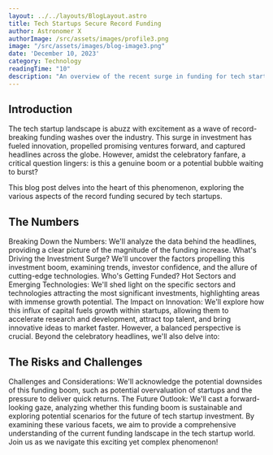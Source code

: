 ```yaml
---
layout: ../../layouts/BlogLayout.astro
title: Tech Startups Secure Record Funding
author: Astronomer X
authorImage: /src/assets/images/profile3.png
image: "/src/assets/images/blog-image3.png"
date: 'December 10, 2023'
category: Technology
readingTime: "10"
description: "An overview of the recent surge in funding for tech startups, shaping the entrepreneurial landscape."
---
```


## Introduction
The tech startup landscape is abuzz with excitement as a wave of record-breaking funding washes over the industry. This surge in investment has fueled innovation, propelled promising ventures forward, and captured headlines across the globe. However, amidst the celebratory fanfare, a critical question lingers: is this a genuine boom or a potential bubble waiting to burst?

This blog post delves into the heart of this phenomenon, exploring the various aspects of the record funding secured by tech startups.

## The Numbers
Breaking Down the Numbers: We'll analyze the data behind the headlines, providing a clear picture of the magnitude of the funding increase.
What's Driving the Investment Surge? We'll uncover the factors propelling this investment boom, examining trends, investor confidence, and the allure of cutting-edge technologies.
Who's Getting Funded? Hot Sectors and Emerging Technologies: We'll shed light on the specific sectors and technologies attracting the most significant investments, highlighting areas with immense growth potential.
The Impact on Innovation: We'll explore how this influx of capital fuels growth within startups, allowing them to accelerate research and development, attract top talent, and bring innovative ideas to market faster.
However, a balanced perspective is crucial. Beyond the celebratory headlines, we'll also delve into:

## The Risks and Challenges
Challenges and Considerations: We'll acknowledge the potential downsides of this funding boom, such as potential overvaluation of startups and the pressure to deliver quick returns.
The Future Outlook: We'll cast a forward-looking gaze, analyzing whether this funding boom is sustainable and exploring potential scenarios for the future of tech startup investment.
By examining these various facets, we aim to provide a comprehensive understanding of the current funding landscape in the tech startup world.  Join us as we navigate this exciting yet complex phenomenon!
